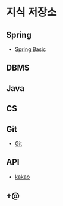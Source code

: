 # 지식 저장소
## Spring
- [Spring Basic](https://github.com/gimminjae/log/tree/master/spring/spring%20basic)
## DBMS
## Java
## CS
## Git
- [Git](https://github.com/gimminjae/log/blob/master/git/git.md)
## API
- [kakao](https://github.com/gimminjae/log/tree/master/api/kakao)
## +@
